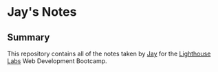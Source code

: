 # Jay's Notes
## Summary
This repository contains all of the notes taken by [Jay](https://github.com/kimjaehu) for the [Lighthouse Labs](https://lighthouselabs.ca/) Web Development Bootcamp.